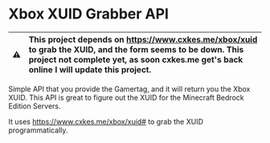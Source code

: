 # Xbox XUID Grabber API

| :warning: | This project depends on https://www.cxkes.me/xbox/xuid to grab the XUID, and the form seems to be down. This project not complete yet, as soon cxkes.me get's back online I will update this project. |
| :-------: | :---------------------------------------------------------------------------------------------------------------------------------------------------------------------------------------------------- |

Simple API that you provide the Gamertag, and it will return you the Xbox XUID. This API is great to figure out the XUID for the Minecraft Bedrock Edition Servers.

It uses https://www.cxkes.me/xbox/xuid# to grab the XUID programmatically.
